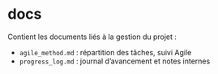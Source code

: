 # docs

Contient les documents liés à la gestion du projet :

- `agile_method.md` : répartition des tâches, suivi Agile
- `progress_log.md` : journal d’avancement et notes internes